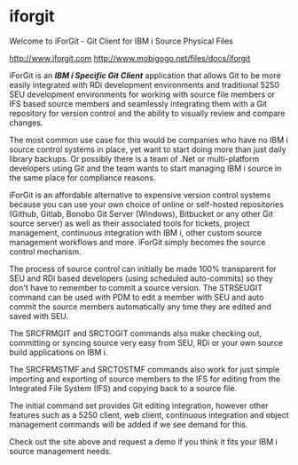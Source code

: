 # iforgit
Welcome to iForGit - Git Client for IBM i Source Physical Files

http://www.iforgit.com
http://www.mobigogo.net/files/docs/iforgit

iForGit is an ***IBM i Specific Git Client*** application that allows Git to be more easily integrated with RDi development environments and traditional 5250 SEU development environments for working with source file members or IFS based source members and seamlessly integrating them with a Git repository for version control and the ability to visually review and compare changes.

The most common use case for this would be companies who have no IBM i source control systems in place, yet want to start doing more than just daily library backups. Or possibly there is a team of .Net or multi-platform developers using Git and the team wants to start managing IBM i source in the same place for compliance reasons.  

iForGit is an affordable alternative to expensive version control systems because you can use your own choice of online or self-hosted repositories (Github, Gitlab, Bonobo Git Server (Windows), Bitbucket or any other Git source server) as well as their associated tools for tickets, project management, continuous integration with IBM i, other custom source management workflows and more. iForGit simply becomes the source control mechanism.

The process of source control can initially be made 100% transparent for SEU and RDi based developers (using scheduled auto-commits) so they don't have to remember to commit a source version. The STRSEUGIT command can be used with PDM to edit a member with SEU and auto commit the source members automatically any time they are edited and saved with SEU.

The SRCFRMGIT and SRCTOGIT commands also make checking out, committing or syncing source very easy from SEU, RDi or your own source build applications on IBM i.

The SRCFRMSTMF and SRCTOSTMF commands also work for just simple importing and exporting of source members to the IFS for editing from the Integrated File System (IFS) and copying back to a source file.

The initial command set provides Git editing integration, however other features such as a 5250 client, web client, continuous integration and object management commands will be added if we see demand for this.

Check out the site above and request a demo if you think it fits your IBM i source management needs.
